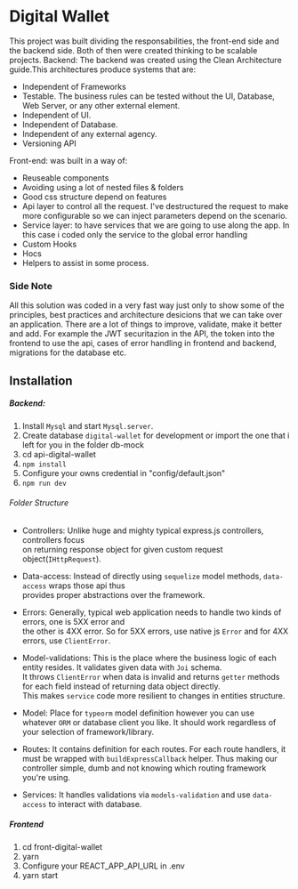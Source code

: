 # Digital Wallet

This project was built dividing the responsabilities, the front-end side and the backend side. Both of then were created thinking to be scalable projects.
Backend: The backend was created using the Clean Architecture guide.This architectures produce systems that are:

- Independent of Frameworks
- Testable. The business rules can be tested without the UI, Database, Web Server, or any other external element.
- Independent of UI. 
- Independent of Database. 
- Independent of any external agency. 
- Versioning API

Front-end: was built in a way of:

- Reuseable components
- Avoiding using a lot of nested files & folders
- Good css structure depend on features
- Api layer to control all the request. I've destructured the request to make more configurable so we can inject parameters depend on the scenario.
- Service layer: to have services that we are going to use along the app. In this case i coded only the service to the global error handling
- Custom Hooks
- Hocs
- Helpers to assist in some process.
 
### Side Note
All this solution was coded in a very fast way just only to show some of the principles, best practices and architecture desicions that we can take over an application. There are a lot of things to improve, validate, make it better and add. For example the JWT securitazion in the API, the token into the frontend to use the api, cases of error handling in frontend and backend, migrations for the database etc.

## Installation
##### Backend:
1. Install `Mysql` and start `Mysql.server`.
2. Create database `digital-wallet` for development or import the one that i left for you in the folder db-mock
3. cd api-digital-wallet
4. `npm install`
5. Configure your owns credential in "config/default.json" 
6. `npm run dev`

###### Folder Structure

- Controllers:
  Unlike huge and mighty typical express.js controllers, controllers focus \
  on returning response object for given custom request object(`IHttpRequest`).

- Data-access:
  Instead of directly using `sequelize` model methods, `data-access` wraps those api thus \
  provides proper abstractions over the framework.

- Errors:
  Generally, typical web application needs to handle two kinds of errors, one is 5XX error and \
  the other is 4XX error. So for 5XX errors, use native js `Error` and for 4XX errors, use `ClientError`.

- Model-validations:
  This is the place where the business logic of each entity resides. It validates given data with `Joi` schema.\
  It throws `ClientError` when data is invalid and returns `getter` methods for each field instead of returning data object directly.\
  This makes `service` code more resilient to changes in entities structure.
- Model:
  Place for `typeorm` model definition however you can use whatever `ORM` or database client you like.
  It should work regardless of your selection of framework/library.
- Routes:
  It contains definition for each routes. For each route handlers, it must be wrapped with `buildExpressCallback` helper.
  Thus making our controller simple, dumb and not knowing which routing framework you're using.
- Services:
  It handles validations via `models-validation` and use `data-access` to interact with database.

##### Frontend

1. cd front-digital-wallet
2. yarn
3. Configure your REACT_APP_API_URL in .env
4. yarn start